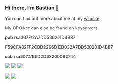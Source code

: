 ### Hi there, I'm Bastian 👋

You can find out more about me at my [website](https://baseng0815.github.io/Homepage/).

My GPG key can also be found on keyservers.

pub   rsa3072/2A7DD530201D4B87

F59CFA82FF2CBD2266D1ED032A7DD530201D4B87

sub   rsa3072/BED2D3220D0B2744

![](https://img.shields.io/badge/OS-Arch%20Linux-red)
![](https://img.shields.io/badge/Shell-zsh-green)
![](https://img.shields.io/badge/Browser-Brave-informational)

<a href="https://github.com/Baseng0815/Baseng0815">
  <img src="https://github-readme-stats.vercel.app/api?username=Baseng0815&theme=algolia" />
</a>
<a href="https://github.com/Baseng0815/Baseng0815">
  <img src="https://github-readme-stats.vercel.app/api/top-langs?username=Baseng0815&layout=compact&theme=algolia" />
</a>
